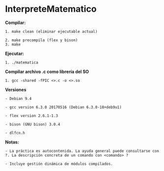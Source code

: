 # InterpreteMatematico

**Compilar:**

	1. make clean (eliminar ejecutable actual)

	2. make precompila (flex y bison)
	3. make


**Ejecutar:**

	1. ./matematica


**Compilar archivo .c como librería del SO**

	1. gcc -shared -fPIC <>.c -o <>.so

**Versiones**

	- Debian 9.4

	- gcc version 6.3.0 20170516 (Debian 6.3.0-18+deb9u1)

	- flex version 2.6.1-1.3

	- bison (GNU bison) 3.0.4

	- dlfcn.h

**Notas:**

	- La práctica es autocontenida. La ayuda general puede consultarse con ?. La descripción concreta de un comando con <comando> ?

	- Incluye gestión dinámica de módulos compilados.	
